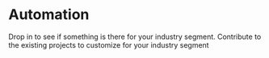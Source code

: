 # Automation
Drop in to see if something is there for your industry segment. Contribute to the existing projects to customize for your industry segment
